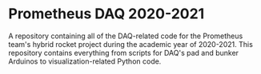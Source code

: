 # Prometheus DAQ 2020-2021
A repository containing all of the DAQ-related code for the Prometheus team's hybrid rocket project during the academic year of 2020-2021. This repository contains everything from scripts for DAQ's pad and bunker Arduinos to visualization-related Python code.
